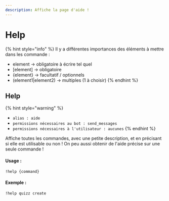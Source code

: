 ```yaml
---
description: Affiche la page d'aide !
---
```


# Help

{% hint style="info" %}
Il y a différentes importances des éléments à mettre dans les commande :

* element -&gt; obligatoire à écrire tel quel
* \[element\] -&gt; obligatoire
* {element} -&gt; facultatif / optionnels
* \(element1\|element2\) -&gt; multiples \(1 à choisir\)
{% endhint %}

## Help

{% hint style="warning" %}
* `alias : aide`
* `permissions nécessaires au bot : send_messages`
* `permissions nécessaires à l'utilisateur : aucunes`
{% endhint %}

Affiche toutes les commandes, avec une petite description, et en précisant si elle est utilisable ou non ! On peu aussi obtenir de l'aide précise sur une seule commande !

#### Usage :

```text
!help {command}
```

#### Exemple :

```text
!help quizz create
```



